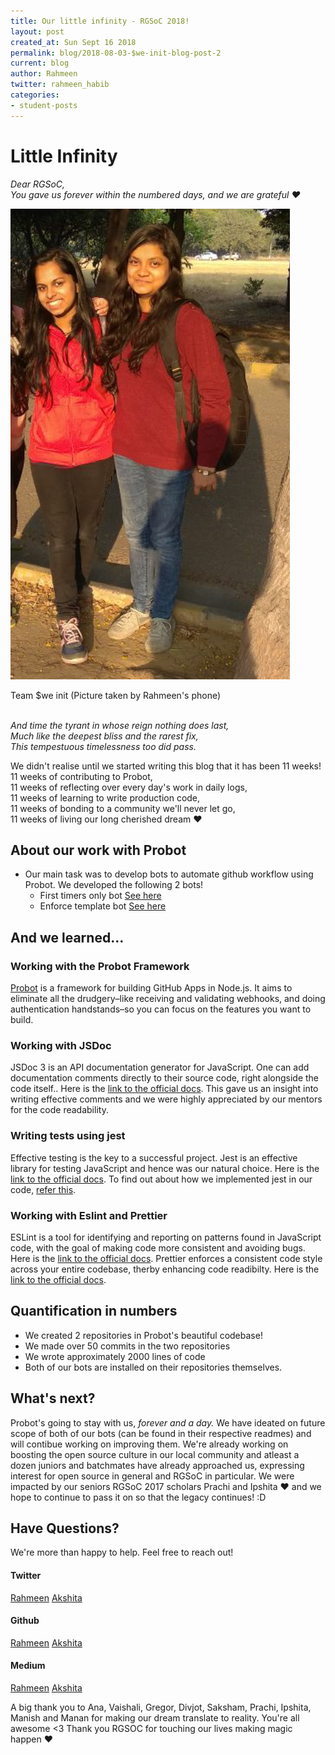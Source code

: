 ```yaml
---
title: Our little infinity - RGSoC 2018!
layout: post
created_at: Sun Sept 16 2018
permalink: blog/2018-08-03-$we-init-blog-post-2
current: blog
author: Rahmeen
twitter: rahmeen_habib
categories:
- student-posts
---
```


# Little Infinity

_Dear RGSoC,_<br />
_You gave us forever within the numbered days, and we are grateful ❤️_<br />

![The two of us :D](/img/blog/2018/2018-09-16-we-int-blog2.png)
<div class="image-credits"> Team $we init (Picture taken by Rahmeen's phone)</div><br />

_And time the tyrant in whose reign nothing does last,_<br />
_Much like the deepest bliss and the rarest fix,_<br />
_This tempestuous timelessness too did pass._<br />

We didn't realise until we started writing this blog that it has been 11 weeks! <br />
11 weeks of contributing to Probot, <br />
11 weeks of reflecting over every day's work in daily logs, <br />
11 weeks of learning to write production code, <br />
11 weeks of bonding to a community we'll never let go,<br />
11 weeks of living our long cherished dream ❤️<br />

## About our work with Probot 

- Our main task was to develop bots to automate github workflow using Probot. We developed the following 2 bots!
	- First timers only bot [See here](https://github.com/probot/first-timers-only-app)
	- Enforce template bot [See here](https://github.com/probot/enforce-template-app)

## And we learned...

### Working with the Probot Framework
[Probot](https://probot.github.io/docs/) is a framework for building GitHub Apps in Node.js. It aims to eliminate all the drudgery–like receiving and validating webhooks, and doing authentication handstands–so you can focus on the features you want to build.

### Working with JSDoc
JSDoc 3 is an API documentation generator for JavaScript. One can add documentation comments directly to their source code, right alongside the code itself.. Here is the [link to the official docs](http://usejsdoc.org/). This gave us an insight into writing effective comments and we were highly appreciated by our mentors for the code readability.

### Writing tests using jest
Effective testing is the key to a successful project. Jest is an effective library for testing JavaScript and hence was our natural choice. Here is the [link to the official docs](https://jestjs.io/).  To find out about how we implemented jest in our code, [refer this](https://github.com/probot/first-timers-only-app/blob/master/test/util.test.js).

### Working with Eslint and Prettier
ESLint is a tool for identifying and reporting on patterns found in JavaScript code, with the goal of making code more consistent and avoiding bugs. Here is the [link to the official docs](https://eslint.org/).
Prettier enforces a consistent code style across your entire codebase, therby enhancing code readibilty. Here is the [link to the official docs](https://prettier.io/).


## Quantification in numbers

- We created 2 repositories in Probot's beautiful codebase!
- We made over 50 commits in the two repositories
- We wrote approximately 2000 lines of code
- Both of our bots are installed on their repositories themselves.


## What's next?

Probot's going to stay with us, _forever and a day._ We have ideated on future scope of both of our bots (can be found in their respective readmes) and will contibue working on improving them. 
We're already working on boosting the open source culture in our local community and atleast a dozen juniors and batchmates have already approached us, expressing interest for open source in general and RGSoC in particular. We were impacted by our seniors RGSoC 2017 scholars Prachi and Ipshita ❤️ and we hope to continue to pass it on so that the legacy continues! :D

## Have Questions? 
We're more than happy to help. Feel free to reach out!

#### Twitter
[Rahmeen](https://twitter.com/rahmeen_habib)
[Akshita](https://twitter.com/AkshitaAggarw18)

#### Github
[Rahmeen](https://github.com/Rahmeen14)
[Akshita](https://github.com/Akshitaag)

#### Medium
[Rahmeen](https://medium.com/@rahmeen_habib)
[Akshita](https://medium.com/@aggarwalakshita1)

A big thank you to Ana, Vaishali, Gregor, Divjot, Saksham, Prachi, Ipshita, Manish and Manan for making our dream translate to reality. You're all awesome <3 
Thank you RGSOC for touching our lives making magic happen ❤️
